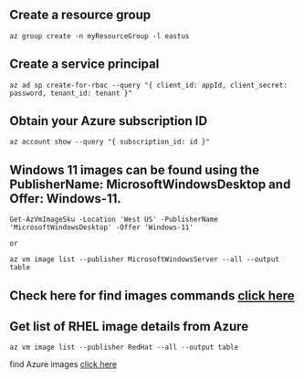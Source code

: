 

## Create a resource group 
```
az group create -n myResourceGroup -l eastus 
```

## Create a service principal 
```
az ad sp create-for-rbac --query "{ client_id: appId, client_secret: password, tenant_id: tenant }" 
```

## Obtain your Azure subscription ID
```
az account show --query "{ subscription_id: id }"
```

## Windows 11 images can be found using the PublisherName: MicrosoftWindowsDesktop and Offer: Windows-11.
```
Get-AzVmImageSku -Location 'West US' -PublisherName 'MicrosoftWindowsDesktop' -Offer 'Windows-11'

or 

az vm image list --publisher MicrosoftWindowsServer --all --output table
```

## Check here for find images commands [click here](https://learn.microsoft.com/en-us/azure/virtual-machines/linux/cli-ps-findimage)


## Get list of RHEL image details from Azure
```
az vm image list --publisher RedHat --all --output table
```

find Azure images [click here](https://learn.microsoft.com/en-us/azure/virtual-machines/windows/cli-ps-findimage)
